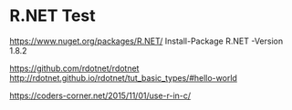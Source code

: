 # R.NET Test

https://www.nuget.org/packages/R.NET/
Install-Package R.NET -Version 1.8.2

https://github.com/rdotnet/rdotnet
http://rdotnet.github.io/rdotnet/tut_basic_types/#hello-world

https://coders-corner.net/2015/11/01/use-r-in-c/



